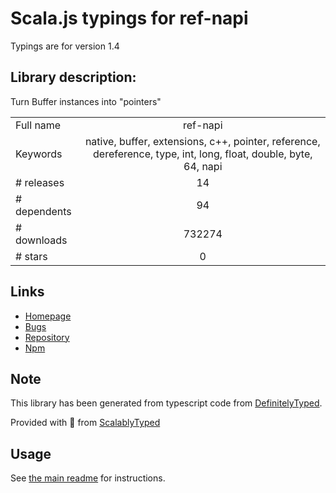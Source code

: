 
# Scala.js typings for ref-napi

Typings are for version 1.4

## Library description:
Turn Buffer instances into "pointers"

|                    |                 |
| ------------------ | :-------------: |
| Full name          | ref-napi |
| Keywords           | native, buffer, extensions, c++, pointer, reference, dereference, type, int, long, float, double, byte, 64, napi |
| # releases         | 14 |
| # dependents       | 94 |
| # downloads        | 732274 |
| # stars            | 0 |

## Links
- [Homepage](https://github.com/node-ffi-napi/ref-napi#readme)
- [Bugs](https://github.com/node-ffi-napi/ref-napi/issues)
- [Repository](https://github.com/node-ffi-napi/ref-napi)
- [Npm](https://www.npmjs.com/package/ref-napi)
    


## Note
This library has been generated from typescript code from [DefinitelyTyped](https://definitelytyped.org).

Provided with :purple_heart: from [ScalablyTyped](https://github.com/oyvindberg/ScalablyTyped)

## Usage
See [the main readme](../../readme.md) for instructions.


